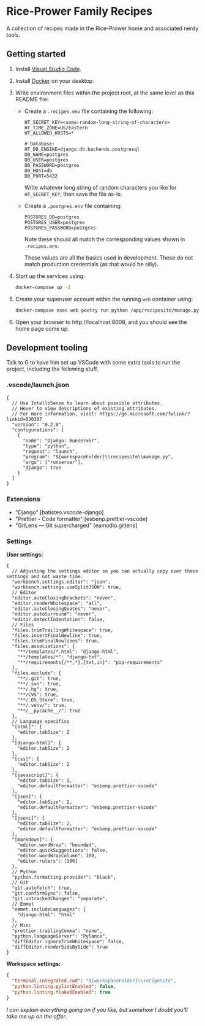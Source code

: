# Rice-Prower Family Recipes

A collection of recipes made in the Rice-Prower home and associated nerdy tools.

## Getting started

1. Install [Visual Studio Code](https://code.visualstudio.com/).
2. Install [Docker](https://www.docker.com/) on your desktop.
3. Write environment files within the project root, at the same level as this README file:

   - Create a `.recipes.env` file containing the following:

     ```
     HT_SECRET_KEY=<some-random-long-string-of-characters>
     HT_TIME_ZONE=US/Eastern
     HT_ALLOWED_HOSTS=*

     # Database:
     HT_DB_ENGINE=django.db.backends.postgresql
     DB_NAME=postgres
     DB_USER=postgres
     DB_PASSWORD=postgres
     DB_HOST=db
     DB_PORT=5432
     ```

     Write whatever long string of random characters you like for `HT_SECRET_KEY`, then save the file as-is.

   - Create a `.postgres.env` file containing:

     ```
     POSTGRES_DB=postgres
     POSTGRES_USER=postgres
     POSTGRES_PASSWORD=postgres
     ```

     Note these should all match the corresponding values shown in `.recipes.env`.

     These values are all the basics used in development. These do not match production credentials (as that would be silly).

4. Start up the services using:

   ```bash
   docker-compose up -d
   ```

5. Create your superuser account within the running `web` container using:

   ```bash
   docker-compose exec web poetry run python /app/recipesite/manage.py createsuperuser
   ```

6. Open your browser to http://localhost:8008, and you should see the home page come up.

## Development tooling

Talk to G to have him set up VSCode with some extra tools to run the project, including the following stuff.

### .vscode/launch.json

```jsonc
{
  // Use IntelliSense to learn about possible attributes.
  // Hover to view descriptions of existing attributes.
  // For more information, visit: https://go.microsoft.com/fwlink/?linkid=830387
  "version": "0.2.0",
  "configurations": [
    {
      "name": "Django: Runserver",
      "type": "python",
      "request": "launch",
      "program": "${workspaceFolder}\\recipesite\\manage.py",
      "args": ["runserver"],
      "django": true
    }
  ]
}
```

### Extensions

- "Django" [batisteo.vscode-django]
- "Prettier - Code formatter" [esbenp.prettier-vscode]
- "GitLens — Git supercharged" [eamodio.gitlens]

### Settings

**User settings:**

```jsonc
{
  // Adjusting the settings editor so you can actually copy over these settings and not waste time.
  "workbench.settings.editor": "json",
  "workbench.settings.useSplitJSON": true,
  // Editor
  "editor.autoClosingBrackets": "never",
  "editor.renderWhitespace": "all",
  "editor.autoClosingQuotes": "never",
  "editor.autoSurround": "never",
  "editor.detectIndentation": false,
  // Files
  "files.trimTrailingWhitespace": true,
  "files.insertFinalNewline": true,
  "files.trimFinalNewlines": true,
  "files.associations": {
    "**/templates/*.html": "django-html",
    "**/templates/*": "django-txt",
    "**/requirements{/**,*}.{txt,in}": "pip-requirements"
  },
  "files.exclude": {
    "**/.git": true,
    "**/.svn": true,
    "**/.hg": true,
    "**/CVS": true,
    "**/.DS_Store": true,
    "**/.venv/": true,
    "**/__pycache__/": true
  },
  // Language specifics
  "[html]": {
    "editor.tabSize": 2
  },
  "[django-html]": {
    "editor.tabSize": 2
  },
  "[css]": {
    "editor.tabSize": 2
  },
  "[javascript]": {
    "editor.tabSize": 2,
    "editor.defaultFormatter": "esbenp.prettier-vscode"
  },
  "[json]": {
    "editor.tabSize": 2,
    "editor.defaultFormatter": "esbenp.prettier-vscode"
  },
  "[jsonc]": {
    "editor.tabSize": 2,
    "editor.defaultFormatter": "esbenp.prettier-vscode"
  },
  "[markdown]": {
    "editor.wordWrap": "bounded",
    "editor.quickSuggestions": false,
    "editor.wordWrapColumn": 100,
    "editor.rulers": [100]
  },
  // Python
  "python.formatting.provider": "black",
  // Git
  "git.autofetch": true,
  "git.confirmSync": false,
  "git.untrackedChanges": "separate",
  // Emmet
  "emmet.includeLanguages": {
    "django-html": "html"
  },
  // Misc
  "prettier.trailingComma": "none",
  "python.languageServer": "Pylance",
  "diffEditor.ignoreTrimWhitespace": false,
  "diffEditor.renderSideBySide": true
}
```

**Workspace settings:**

```json
{
  "terminal.integrated.cwd": "${workspaceFolder}\\recipesite",
  "python.linting.pylintEnabled": false,
  "python.linting.flake8Enabled": true
}
```

*I can explain everything going on if you like, but somehow I doubt you'll take me up on the offer.*
